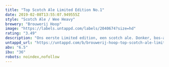 ```yaml
---
title: "Top Scotch Ale Limited Edition No.1"
date: 2019-02-08T13:55:07.949555Z
style: "Scotch Ale / Wee Heavy"
brewery: "Brouwerij Hoop"
image: "https://labels.untappd.com/labels/2040674?size=hd"
rating: "3.49"
description: "Ons eerste Limited edition, een scotch ale. Donker, bos-achtig met een kruidig zoetje."
untappd_url: "https://untappd.com/b/brouwerij-hoop-top-scotch-ale-limited-edition-no-1/2040674"
abv: "6.5"
ibu: "36"
robots: noindex,nofollow
---
```

